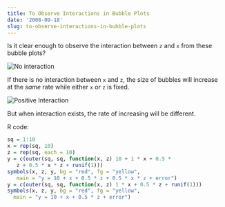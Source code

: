 ```yaml
---
title: To Observe Interactions in Bubble Plots
date: '2008-09-18'
slug: to-observe-interactions-in-bubble-plots
---
```


Is it clear enough to observe the interaction between `z` and `x` from these bubble plots?

![No interaction](https://db.yihui.name/imgur/Mv8F4.png)

If there is no interaction between `x` and `z`, the size of bubbles will increase at the _same_ rate while either `x` or `z` is fixed.

![Positive Interaction](https://db.yihui.name/imgur/FzsUH.png)

But when interaction exists, the rate of increasing will be different.

R code:

```r 
sq = 1:10
x = rep(sq, 10)
z = rep(sq, each = 10)
y = c(outer(sq, sq, function(x, z) 10 + 1 * x + 0.5 *
   z + 0.5 * x * z + runif(1)))
symbols(x, z, y, bg = "red", fg = "yellow",
   main = "y = 10 + x + 0.5 * z + 0.5 * x * z + error")
y = c(outer(sq, sq, function(x, z) 1 * x + 0.5 * z + runif(1)))
symbols(x, z, y, bg = "red", fg = "yellow",
  main = "y = 10 + x + 0.5 * z + error")
```

